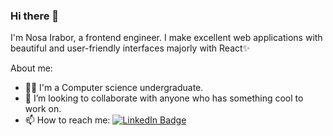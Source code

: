 ### Hi there 👋

I'm Nosa Irabor, a frontend engineer. I make excellent web applications with beautiful and user-friendly interfaces majorly with React✨

About me:
- 👨‍🎓 I'm a Computer science undergraduate.
- 👯 I’m looking to collaborate with anyone who has something cool to work on.
- 📫 How to reach me: <span><a href="https://www.linkedin.com/in/nosa-irabor-a4a2531a2">
    <img src="https://img.shields.io/badge/LinkedIn-blue?style=for-the-badge&logo=linkedin&logoColor=white" alt="LinkedIn Badge"/>
  </a>

<!--
**nosairabor/nosairabor** is a ✨ _special_ ✨ repository because its `README.md` (this file) appears on your GitHub profile.


- 😄 Pronouns: ...

-->
